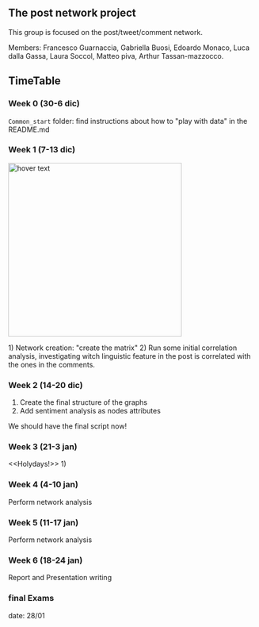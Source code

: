 ## The post network project 

This group is focused on the post/tweet/comment network.

Members: 
Francesco Guarnaccia, Gabriella Buosi, Edoardo Monaco, Luca dalla Gassa, Laura Soccol, Matteo piva, Arthur Tassan-mazzocco.


## TimeTable

### Week 0 (30-6 dic)
```Common_start``` folder: find instructions about how to "play with data" in the README.md


### Week 1 (7-13 dic)
<p align="left">
  <img src="https://upload.wikimedia.org/wikipedia/de/thumb/2/20/Matrix-logo.svg/1200px-Matrix-logo.svg.png" width="350" title="hover text">
</p>
1) Network creation: "create the matrix"
2) Run some initial correlation analysis, investigating witch linguistic feature in the post is correlated with the ones in the comments. 

### Week 2 (14-20 dic)
1) Create the final structure of the graphs
2) Add sentiment analysis as nodes attributes

We should have the final script now! 

### Week 3 (21-3 jan)
<<Holydays!>>
1) 


### Week 4 (4-10 jan)
Perform network analysis


### Week 5 (11-17 jan)
Perform network analysis

### Week 6 (18-24 jan)
Report and Presentation writing

### final Exams
date: 28/01
